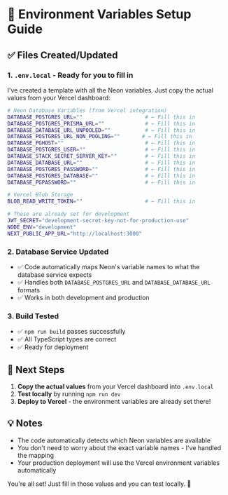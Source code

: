 # 📝 Environment Variables Setup Guide

## ✅ Files Created/Updated

### 1. `.env.local` - Ready for you to fill in
I've created a template with all the Neon variables. Just copy the actual values from your Vercel dashboard:

```bash
# Neon Database Variables (from Vercel integration)
DATABASE_POSTGRES_URL=""                    # ← Fill this in
DATABASE_POSTGRES_PRISMA_URL=""             # ← Fill this in
DATABASE_DATABASE_URL_UNPOOLED=""           # ← Fill this in
DATABASE_POSTGRES_URL_NON_POOLING=""       # ← Fill this in
DATABASE_PGHOST=""                          # ← Fill this in
DATABASE_POSTGRES_USER=""                   # ← Fill this in
DATABASE_STACK_SECRET_SERVER_KEY=""         # ← Fill this in
DATABASE_DATABASE_URL=""                    # ← Fill this in
DATABASE_POSTGRES_PASSWORD=""               # ← Fill this in
DATABASE_POSTGRES_DATABASE=""               # ← Fill this in
DATABASE_PGPASSWORD=""                      # ← Fill this in

# Vercel Blob Storage
BLOB_READ_WRITE_TOKEN=""                    # ← Fill this in

# These are already set for development
JWT_SECRET="development-secret-key-not-for-production-use"
NODE_ENV="development"
NEXT_PUBLIC_APP_URL="http://localhost:3000"
```

### 2. Database Service Updated
- ✅ Code automatically maps Neon's variable names to what the database service expects
- ✅ Handles both `DATABASE_POSTGRES_URL` and `DATABASE_DATABASE_URL` formats
- ✅ Works in both development and production

### 3. Build Tested
- ✅ `npm run build` passes successfully
- ✅ All TypeScript types are correct
- ✅ Ready for deployment

## 🚀 Next Steps

1. **Copy the actual values** from your Vercel dashboard into `.env.local`
2. **Test locally** by running `npm run dev`
3. **Deploy to Vercel** - the environment variables are already set there!

## 💡 Notes

- The code automatically detects which Neon variables are available
- You don't need to worry about the exact variable names - I've handled the mapping
- Your production deployment will use the Vercel environment variables automatically

You're all set! Just fill in those values and you can test locally. 🎯